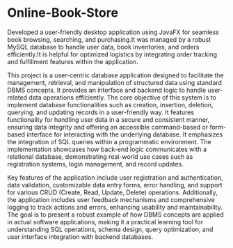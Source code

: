 # Online-Book-Store
Developed a user-friendly desktop application using JavaFX for seamless book browsing, searching, and purchasing.It was managed by a robust MySQL database to handle user data, book inventories, and orders efficiently.It is helpful for optimized logistics by integrating order tracking and fulfillment features within the application.

This project is a user-centric database application designed to facilitate the management, retrieval, and manipulation of structured data using standard DBMS concepts. It provides an interface and backend logic to handle user-related data operations efficiently. The core objective of this system is to implement database functionalities such as creation, insertion, deletion, querying, and updating records in a user-friendly way. It features functionality for handling user data in a secure and consistent manner, ensuring data integrity and offering an accessible command-based or form-based interface for interacting with the underlying database.
It emphasizes the integration of SQL queries within a programmatic environment. The implementation showcases how back-end logic communicates with a relational database, demonstrating real-world use cases such as registration systems, login management, and record updates.

Key features of the application include user registration and authentication, data validation, customizable data entry forms, error handling, and support for various CRUD (Create, Read, Update, Delete) operations. Additionally, the application includes user feedback mechanisms and comprehensive logging to track actions and errors, enhancing usability and maintainability. The goal is to present a robust example of how DBMS concepts are applied in actual software applications, making it a practical learning tool for understanding SQL operations, schema design, query optimization, and user interface integration with backend databases.
